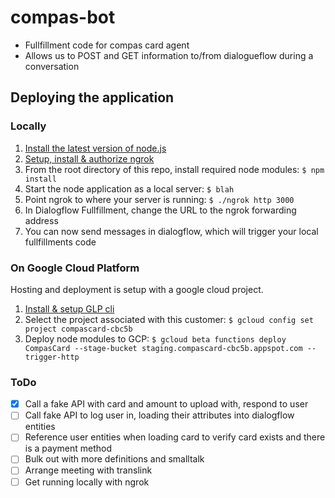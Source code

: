 # compas-bot

- Fullfillment code for compas card agent
- Allows us to POST and GET information to/from dialogueflow during a conversation

## Deploying the application

### Locally

1. [Install the latest version of node.js](https://nodejs.org/en/)
2. [Setup, install & authorize ngrok](https://dashboard.ngrok.com/get-started)
3. From the root directory of this repo, install required node modules: `$ npm install`
4. Start the node application as a local server: `$ blah`
5. Point ngrok to where your server is running: `$ ./ngrok http 3000`
6. In Dialogflow Fullfillment, change the URL to the ngrok forwarding address
7. You can now send messages in dialogflow, which will trigger your local fullfillments code

### On Google Cloud Platform

Hosting and deployment is setup with a google cloud project.

1. [Install & setup GLP cli](https://cloud.google.com/functions/docs/quickstart)
2. Select the project associated with this customer: `$ gcloud config set project compascard-cbc5b`
3. Deploy node modules to GCP: `$ gcloud beta functions deploy CompasCard --stage-bucket staging.compascard-cbc5b.appspot.com --trigger-http`

### ToDo
 
- [x] Call a fake API with card and amount to upload with, respond to user
- [ ] Call fake API to log user in, loading their attributes into dialogflow entities
- [ ] Reference user entities when loading card to verify card exists and there is a payment method
- [ ] Bulk out with more definitions and smalltalk
- [ ] Arrange meeting with translink
- [ ] Get running locally with ngrok
